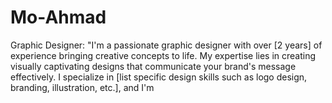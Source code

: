 # Mo-Ahmad
Graphic Designer:  "I'm a passionate graphic designer with over [2 years] of experience bringing creative concepts to life. My expertise lies in creating visually captivating designs that communicate your brand's message effectively. I specialize in [list specific design skills such as logo design, branding, illustration, etc.], and I'm
